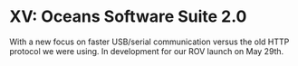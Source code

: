 XV: Oceans Software Suite 2.0
============================
With a new focus on faster USB/serial communication versus the old HTTP protocol we were using. In development for our ROV launch on May 29th.

